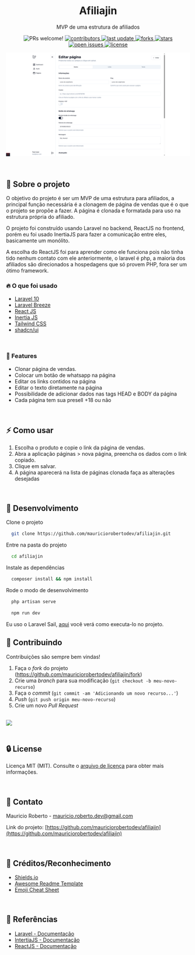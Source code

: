 <div align="center">
  <h1>Afiliajin</h1>

  <p>
    MVP de uma estrutura de afiliados
    </a>
  </p>

<!-- Badges -->
<p>
<img alt="PRs welcome!" src="https://img.shields.io/static/v1?label=PRs&message=WELCOME&style=for-the-badge&color=3b82f6&labelColor=222222" />
  <a href="https://github.com/mauriciorobertodev/afiliajin/graphs/contributors">
    <img src="https://img.shields.io/github/contributors/mauriciorobertodev/afiliajin?color=3b82f6&label=CONTRIBUTORS&logo=3C424B&logoColor=3C424B&style=for-the-badge&labelColor=222222" alt="contributors" />
  </a>
  <a href="">
    <img src="https://img.shields.io/github/last-commit/mauriciorobertodev/afiliajin?color=3b82f6&label=LAST UPDATE&logo=3C424B&logoColor=3C424B&style=for-the-badge&labelColor=222222" alt="last update" />
  </a>
  <a href="https://github.com/mauriciorobertodev/afiliajin/network/members">
    <img src="https://img.shields.io/github/forks/mauriciorobertodev/afiliajin?color=3b82f6&label=FORKS&logo=3C424B&logoColor=3C424B&style=for-the-badge&labelColor=222222" alt="forks" />
  </a>
  <a href="https://github.com/mauriciorobertodev/afiliajin/stargazers">
    <img src="https://img.shields.io/github/stars/mauriciorobertodev/afiliajin?color=3b82f6&label=STARS&logo=3C424B&logoColor=3C424B&style=for-the-badge&labelColor=222222" alt="stars" />
  </a>
  <a href="https://github.com/mauriciorobertodev/afiliajin/issues/">
    <img src="https://img.shields.io/github/issues/mauriciorobertodev/afiliajin?color=3b82f6&label=ISSUESS&logo=3C424B&logoColor=3C424B&style=for-the-badge&labelColor=222222" alt="open issues" />
  </a>
  <a href="https://github.com/mauriciorobertodev/afiliajin/blob/master/LICENSE">
    <img src="https://img.shields.io/github/license/mauriciorobertodev/afiliajin.svg?color=3b82f6&label=LICENSE&logo=3C424B&logoColor=3C424B&style=for-the-badge&labelColor=222222" alt="license" />
  </a>
</p>

![Alt text](https://raw.githubusercontent.com/mauriciorobertodev/afiliajin/main/screenshot.png)

</div>

<br />

<!-- About the Project -->

## :star2: Sobre o projeto

O objetivo do projeto é ser um MVP de uma estrutura para afiliados, a principal função necessária é a clonagem de página de vendas que é o que o projeto se propõe a fazer. A página é clonada e formatada para uso na estrutura própria do afiliado.

O projeto foi construído usando Laravel no backend, ReactJS no frontend, porém eu foi usado InertiaJS para fazer a comunicação entre eles, basicamente um monólito.

A escolha do ReactJS foi para aprender como ele funciona pois não tinha tido nenhum contato com ele anteriormente, o laravel é php, a maioria dos afiliados são direcionados a hospedagens que só provem PHP, fora ser um ótimo framework. <br>

<!-- Tech -->

### :fire: O que foi usado

-   [Laravel 10](https://laravel.com/)
-   [Laravel Breeze](https://laravel.com/docs/10.x/starter-kits)
-   [React JS](https://react.dev/)
-   [Inertia JS](https://inertiajs.com/)
-   [Tailwind CSS](https://tailwindcss.com/)
-   [shadcn/ui](https://ui.shadcn.com/)

<br>
<!-- Features -->

### :dart: Features

-   Clonar página de vendas.
-   Colocar um botão de whatsapp na página
-   Editar os links contidos na página
-   Editar o texto diretamente na página
-   Possibilidade de adicionar dados nas tags HEAD e BODY da página
-   Cada página tem sua presell +18 ou não

<br>

<!-- Usage -->

## :zap: Como usar

1. Escolha o produto e copie o link da página de vendas.
2. Abra a aplicação páginas > nova página, preencha os dados com o link copiado.
3. Clique em salvar.
4. A página aparecerá na lista de páginas clonada faça as alterações desejadas

<br/>

<!-- Run Locally -->

## :wrench: Desenvolvimento

Clone o projeto

```bash
  git clone https://github.com/mauriciorobertodev/afiliajin.git
```

Entre na pasta do projeto

```bash
  cd afiliajin
```

Instale as dependências

```bash
  composer install && npm install
```

Rode o modo de desenvolvimento

```bash
  php artisan serve
```

```bash
  npm run dev
```

Eu uso o Laravel Sail, [aqui](https://laravel.com/docs/10.x/sail#installing-composer-dependencies-for-existing-projects) você verá como executa-lo no projeto. <br>

<!-- Contributing -->

## :wave: Contribuindo

Contribuições são sempre bem vindas!

1. Faça o _fork_ do projeto (<https://github.com/mauriciorobertodev/afiliajin/fork>)
2. Crie uma _branch_ para sua modificação (`git checkout -b meu-novo-recurso`)
3. Faça o _commit_ (`git commit -am 'Adicionando um novo recurso...'`)
4. _Push_ (`git push origin meu-novo-recurso`)
5. Crie um novo _Pull Request_

</br>

<a href="https://github.com/mauriciorobertodev/afiliajin/graphs/contributors">
  <img src="https://contrib.rocks/image?repo=mauriciorobertodev/afiliajin" />
</a>
</br>

<br>

<!-- License -->

## :lock: License

Licença MIT (MIT). Consulte o [arquivo de licença](https://github.com/mauriciorobertodev/afiliajin/LICENSE) para obter mais informações.

<br>

<!-- Contact -->

## :handshake: Contato

Mauricio Roberto - mauricio.roberto.dev@gmail.com

Link do projeto: [https://github.com/mauriciorobertodev/afiliajin](https://github.com/mauriciorobertodev/afiliajin)

<br>

<!-- Acknowledgments -->

## :gem: Créditos/Reconhecimento

-   [Shields.io](https://shields.io/)
-   [Awesome Readme Template](https://github.com/Louis3797/awesome-readme-template)
-   [Emoji Cheat Sheet](https://github.com/ikatyang/emoji-cheat-sheet/blob/master/README.md#travel--places)

<br>

<!-- References -->

## :microscope: Referências

-   [Laravel - Documentação](https://laravel.com/docs/10.x)
-   [IntertiaJS - Documentação](https://inertiajs.com/)
-   [ReactJS - Documentação](https://react.dev/learn)
